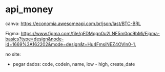 # api_money

canva: 
https://economia.awesomeapi.com.br/json/last/BTC-BRL

Figma:
https://www.figma.com/file/qFDMqgn0u2LNF5m0qc9bMi/Figma-basics?type=design&node-id=1669%3A162202&mode=design&t=Hu4FmsiNEZ4OVln0-1,

no site:
 - pegar dados: code, codein, name, low - high, create_date
